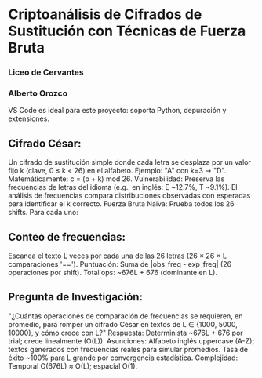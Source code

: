 # Criptoanálisis de Cifrados de Sustitución con Técnicas de Fuerza Bruta
### Liceo de Cervantes
### Alberto Orozco
VS Code es ideal para este proyecto: soporta Python, depuración y extensiones.

## Cifrado César: 
Un cifrado de sustitución simple donde cada letra se desplaza por un valor fijo k (clave, 0 ≤ k < 26) en el alfabeto. Ejemplo: "A" con k=3 → "D". Matemáticamente: c = (p + k) mod 26.
Vulnerabilidad: Preserva las frecuencias de letras del idioma (e.g., en inglés: E ~12.7%, T ~9.1%). El análisis de frecuencias compara distribuciones observadas con esperadas para identificar el k correcto.
Fuerza Bruta Naiva: Prueba todos los 26 shifts. Para cada uno:

## Conteo de frecuencias: 
Escanea el texto L veces por cada una de las 26 letras (26 × 26 × L comparaciones '==').
Puntuación: Suma de |obs_freq - exp_freq| (26 operaciones por shift).
Total ops: ~676L + 676 (dominante en L).


## Pregunta de Investigación: 
"¿Cuántas operaciones de comparación de frecuencias se requieren, en promedio, para romper un cifrado César en textos de L ∈ {1000, 5000, 10000}, y cómo crece con L?" Respuesta: Determinista ~676L + 676 por trial; crece linealmente (O(L)).
Asunciones: Alfabeto inglés uppercase (A-Z); textos generados con frecuencias reales para simular promedios. Tasa de éxito ~100% para L grande por convergencia estadística.
Complejidad: Temporal O(676L) ≈ O(L); espacial O(1).

